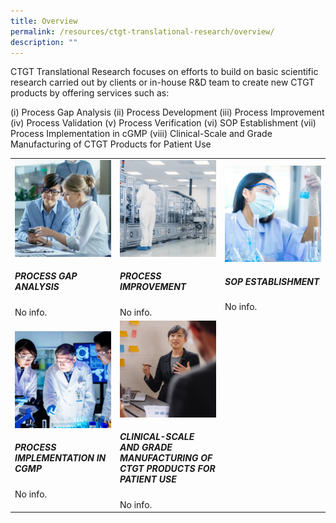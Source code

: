 ```yaml
---
title: Overview
permalink: /resources/ctgt-translational-research/overview/
description: ""
---
```

CTGT Translational Research focuses on efforts to build on basic scientific research carried out by clients or in-house R&amp;D team to create new CTGT products by offering services such as:

(i) Process Gap Analysis
(ii) Process Development
(iii) Process Improvement
(iv) Process Validation
(v) Process Verification
(vi) SOP Establishment
(vii) Process Implementation in cGMP
(viii) Clinical-Scale and Grade Manufacturing of CTGT Products for Patient Use


<table>
  <tbody>
    <tr>
      <td style="width:33%">
        <img src="/images/Resources/CTGT%20Translational%20Research/shutterstock_1104131693.jpg">
        <h5>PROCESS GAP ANALYSIS</h5>
        No info.
      </td>
      <td style="width:33%">
        <img src="/images/Resources/CTGT%20Translational%20Research/shutterstock_1268263936.jpg">
        <h5>PROCESS IMPROVEMENT</h5>
        No info.
      </td>
      <td style="width:33%">
        <img src="/images/Resources/CTGT%20Translational%20Research/shutterstock_1190376445.jpg">
        <h5>SOP ESTABLISHMENT</h5>
        No info.
      </td>
    </tr>
    <tr>
      <td style="width:33%">
        <img src="/images/Resources/CTGT%20Translational%20Research/service-1-2.jpg">
        <h5>PROCESS IMPLEMENTATION IN CGMP</h5>
        No info.
      </td>
      <td style="width:33%">
        <img src="/images/Resources/CTGT%20Translational%20Research/shutterstock_519817903.jpg">
        <h5>CLINICAL-SCALE AND GRADE MANUFACTURING OF CTGT PRODUCTS FOR PATIENT USE</h5>
        No info.
      </td>
    </tr>
  </tbody>
</table>